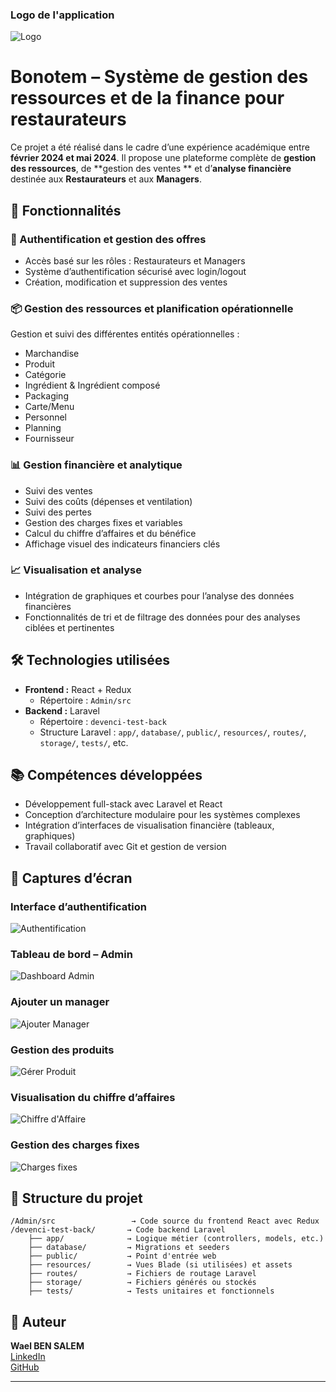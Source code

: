### Logo de l'application
![Logo](./Group%201.png)


# Bonotem – Système de gestion des ressources et de la finance pour restaurateurs

Ce projet a été réalisé dans le cadre d’une expérience académique entre **février 2024 et mai 2024**. Il propose une plateforme complète de **gestion des ressources**, de **gestion des ventes ** et d’**analyse financière** destinée aux **Restaurateurs** et aux **Managers**.

## 🚀 Fonctionnalités

### 🔐 Authentification et gestion des offres
- Accès basé sur les rôles : Restaurateurs et Managers
- Système d’authentification sécurisé avec login/logout
- Création, modification et suppression des ventes 

### 📦 Gestion des ressources et planification opérationnelle
Gestion et suivi des différentes entités opérationnelles :
- Marchandise  
- Produit  
- Catégorie  
- Ingrédient & Ingrédient composé  
- Packaging  
- Carte/Menu  
- Personnel  
- Planning  
- Fournisseur  

### 📊 Gestion financière et analytique
- Suivi des ventes  
- Suivi des coûts (dépenses et ventilation)  
- Suivi des pertes  
- Gestion des charges fixes et variables  
- Calcul du chiffre d’affaires et du bénéfice  
- Affichage visuel des indicateurs financiers clés

### 📈 Visualisation et analyse
- Intégration de graphiques et courbes pour l’analyse des données financières  
- Fonctionnalités de tri et de filtrage des données pour des analyses ciblées et pertinentes  

## 🛠️ Technologies utilisées

- **Frontend :** React + Redux  
  - Répertoire : `Admin/src`  
- **Backend :** Laravel  
  - Répertoire : `devenci-test-back`  
  - Structure Laravel : `app/`, `database/`, `public/`, `resources/`, `routes/`, `storage/`, `tests/`, etc.

## 📚 Compétences développées

- Développement full-stack avec Laravel et React  
- Conception d’architecture modulaire pour les systèmes complexes  
- Intégration d’interfaces de visualisation financière (tableaux, graphiques)  
- Travail collaboratif avec Git et gestion de version

## 📸 Captures d’écran

### Interface d’authentification
![Authentification](./auth.png)

### Tableau de bord – Admin
![Dashboard Admin](./dashboardAdmin.png)

### Ajouter un manager
![Ajouter Manager](./Ajouter%20Manager.png)

### Gestion des produits
![Gérer Produit](./GererProduit.png)

### Visualisation du chiffre d’affaires
![Chiffre d'Affaire](./ChiffreAffaire.png)

### Gestion des charges fixes
![Charges fixes](./chargeFix.png)


## 📂 Structure du projet

```
/Admin/src                 → Code source du frontend React avec Redux
/devenci-test-back/       → Code backend Laravel
    ├── app/              → Logique métier (controllers, models, etc.)
    ├── database/         → Migrations et seeders
    ├── public/           → Point d'entrée web
    ├── resources/        → Vues Blade (si utilisées) et assets
    ├── routes/           → Fichiers de routage Laravel
    ├── storage/          → Fichiers générés ou stockés
    ├── tests/            → Tests unitaires et fonctionnels
```

## 👤 Auteur

**Wael BEN SALEM**  
[LinkedIn](https://www.linkedin.com/in/wael-ben-salem/299060237/)  
[GitHub](https://github.com/wael-ben-salem)

---


